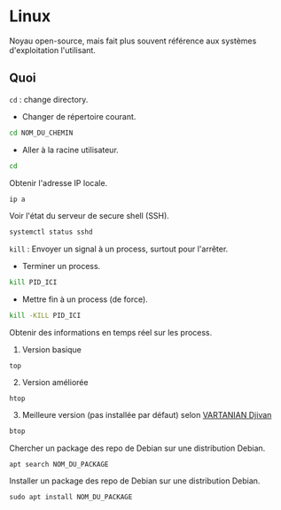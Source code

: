 # Linux 
Noyau open-source, mais fait plus souvent référence aux systèmes d'exploitation l'utilisant. 

## Quoi 
`cd` : change directory. 
- Changer de répertoire courant. 
```bash
cd NOM_DU_CHEMIN
```
- Aller à la racine utilisateur. 
```bash
cd
```



Obtenir l'adresse IP locale. 
```bash
ip a
```

Voir l'état du serveur de secure shell (SSH). 
```bash
systemctl status sshd 
```



`kill` : Envoyer un signal à un process, surtout pour l'arrêter. 
- Terminer un process. 
```bash
kill PID_ICI
```
- Mettre fin à un process (de force). 
```bash
kill -KILL PID_ICI
```

Obtenir des informations en temps réel sur les process. 
1. Version basique 
```
top
```
2. Version améliorée 
```
htop
```
3. Meilleure version (pas installée par défaut) selon [VARTANIAN Djivan](VARTANIAN%20Djivan) 
```bash
btop
```



Chercher un package des repo de Debian sur une distribution Debian. 
```
apt search NOM_DU_PACKAGE
```

Installer un package des repo de Debian sur une distribution Debian. 
```
sudo apt install NOM_DU_PACKAGE
```


